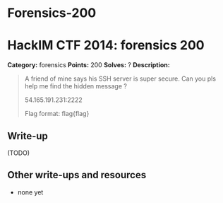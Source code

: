 # Forensics-200
# HackIM CTF 2014: forensics 200

**Category:** forensics
**Points:** 200
**Solves:** ?
**Description:**

> A friend of mine says his SSH server is super secure. Can you pls help me find the hidden message ?
> 
> 54.165.191.231:2222
> 
> Flag format: flag{flag}

## Write-up

(TODO)

## Other write-ups and resources

* none yet
